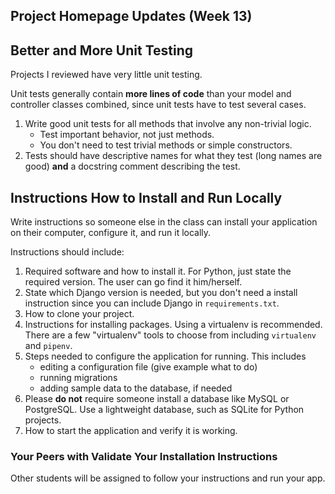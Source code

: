 ## Project Homepage Updates (Week 13)


## Better and More Unit Testing

Projects I reviewed have very little unit testing.

Unit tests generally contain **more lines of code** than your
model and controller classes combined, since unit tests have to test several cases.

1. Write good unit tests for all methods that involve any non-trivial logic.
   * Test important behavior, not just methods.
   * You don't need to test trivial methods or simple constructors.
2. Tests should have descriptive names for what they test (long names are good) **and** a docstring comment describing the test.


## Instructions How to Install and Run Locally

Write instructions so someone else in the class can install your application on
their computer, configure it, and run it locally.

Instructions should include:

1. Required software and how to install it.  For Python, just state the required version.  The user can go find it him/herself.
2. State which Django version is needed, but you don't need a install instruction since you can include Django in `requirements.txt`.
3. How to clone your project.
4. Instructions for installing packages.  Using a virtualenv is recommended. There are a few "virtualenv" tools to choose from including `virtualenv` and `pipenv`.
5. Steps needed to configure the application for running.  This includes 
   * editing a configuration file (give example what to do)
   * running migrations
   * adding sample data to the database, if needed
6.  Please **do not** require someone install a database like MySQL or PostgreSQL.  Use a lightweight database, such as SQLite for Python projects.
7. How to start the application and verify it is working.

### Your Peers with Validate Your Installation Instructions

Other students will be assigned to follow your instructions and run your app.
